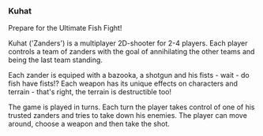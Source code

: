 ### Kuhat

Prepare for the Ultimate Fish Fight!

Kuhat ('Zanders') is a multiplayer 2D-shooter for 2-4 players. Each player controls a team of zanders with the goal of annihilating the other teams and being the last team standing.

Each zander is equiped with a bazooka, a shotgun and his fists - wait - do fish have fists!? Each weapon has its unique effects on characters and terrain - that's right, the terrain is destructible too!

The game is played in turns. Each turn the player takes control of one of his trusted zanders and tries to take down his enemies. The player can move around, choose a weapon and then take the shot.
